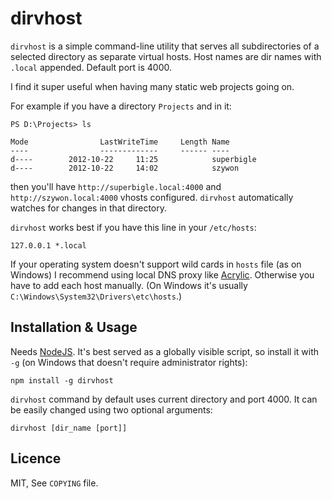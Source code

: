 # dirvhost

`dirvhost` is a simple command-line utility that serves all subdirectories of a selected directory as separate virtual hosts. Host names are dir names with `.local` appended. Default port is 4000.

I find it super useful when having many static web projects going on.

For example if you have a directory `Projects` and in it:

    PS D:\Projects> ls

    Mode                LastWriteTime     Length Name
    ----                -------------     ------ ----
    d----        2012-10-22     11:25            superbigle
    d----        2012-10-22     14:02            szywon

then you'll have `http://superbigle.local:4000` and `http://szywon.local:4000` vhosts configured. `dirvhost` automatically watches for changes in that directory.

`dirvhost` works best if you have this line in your `/etc/hosts`:

    127.0.0.1 *.local

If your operating system doesn't support wild cards in `hosts` file (as on Windows) I recommend using local DNS proxy like [Acrylic](http://sourceforge.net/projects/acrylic/). Otherwise you have to add each host manually. (On Windows it's usually `C:\Windows\System32\Drivers\etc\hosts`.)

## Installation & Usage

Needs [NodeJS](http://nodejs.org). It's best served as a globally visible script, so install it with `-g` (on Windows that doesn't require administrator rights):

    npm install -g dirvhost

`dirvhost` command by default uses current directory and port 4000. It can be easily changed using two optional arguments:

    dirvhost [dir_name [port]]

## Licence

MIT, See `COPYING` file.
